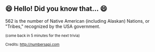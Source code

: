 ## :smile: Hello! Did you know that... :smile:
562 is the number of Native American (including Alaskan) Nations, or "Tribes," recognized by the USA government.

<sup>(come back in 5 minutes for the next trivia)</sup>


<sup>Credits: http://numbersapi.com</sup>
